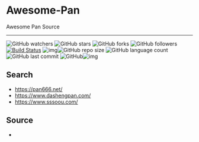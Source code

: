 # Awesome-Pan

Awesome Pan Source

---

![GitHub watchers](https://img.shields.io/github/watchers/isLinXu/Awesome-Pan.svg?style=social) ![GitHub stars](https://img.shields.io/github/stars/isLinXu/Awesome-Pan.svg?style=social) ![GitHub forks](https://img.shields.io/github/forks/isLinXu/Awesome-Pan.svg?style=social) ![GitHub followers](https://img.shields.io/github/followers/isLinXu.svg?style=social)
 [![Build Status](https://img.shields.io/endpoint.svg?url=https%3A%2F%2Factions-badge.atrox.dev%2Fatrox%2Fsync-dotenv%2Fbadge&style=flat)](https://github.com/isLinXu/Awesome-Pan)  ![img](https://badgen.net/badge/icon/learning?icon=deepscan&label)![GitHub repo size](https://img.shields.io/github/repo-size/isLinXu/Awesome-Pan.svg?style=flat-square) ![GitHub language count](https://img.shields.io/github/languages/count/isLinXu/Awesome-Pan)  ![GitHub last commit](https://img.shields.io/github/last-commit/isLinXu/Awesome-Pan) ![GitHub](https://img.shields.io/github/license/isLinXu/Awesome-Pan.svg?style=flat-square)![img](https://hits.dwyl.com/isLinXu/Awesome-Pan.svg)

## Search

- https://pan666.net/
- https://www.dashengpan.com/
- https://www.sssoou.com/

## Source

- 
